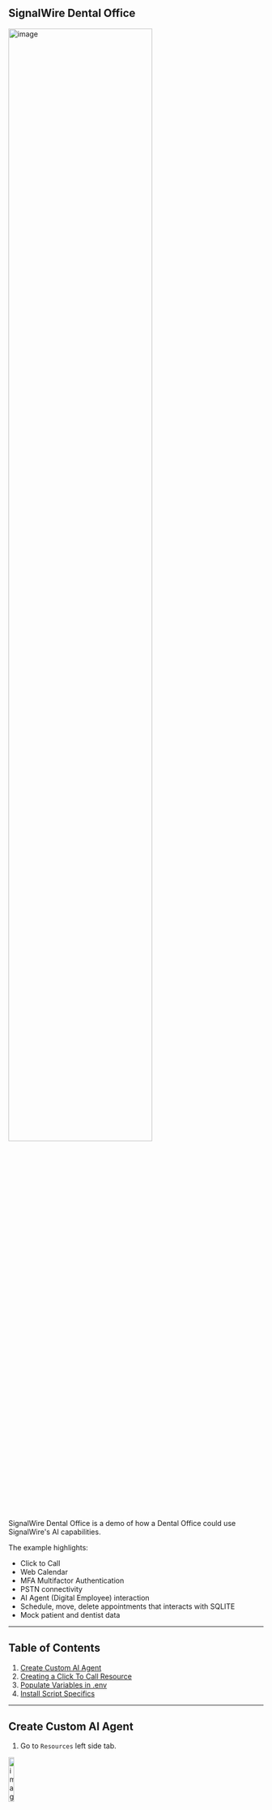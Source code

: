 SignalWire Dental Office
----------------

<img src="https://github.com/user-attachments/assets/b71a75e4-5aa4-422b-bcd7-4502036fe429" alt="image" style="width:75%;">


SignalWire Dental Office is a demo of how a Dental Office could use SignalWire's AI capabilities.

The example highlights:

* Click to Call
* Web Calendar
* MFA Multifactor Authentication
* PSTN connectivity
* AI Agent (Digital Employee) interaction
* Schedule, move, delete appointments that interacts with SQLITE
* Mock patient and dentist data

---

## Table of Contents

1. [Create Custom AI Agent](#Create-Custom-AI-Agent)
2. [Creating a Click To Call Resource](#Creating-a-Click-To-Call-Resource)
3. [Populate Variables in .env](#Populate-Variables-in-env)
4. [Install Script Specifics](#Install-Script-Specifics)


---

## Create Custom AI Agent

1. Go to `Resources` left side tab.

<img src="https://github.com/user-attachments/assets/b5dd5804-207a-42b0-a22c-f4575bd3a225" alt="image" style="width:15%;">


2. Click the button `Add New`

<img src="https://github.com/user-attachments/assets/07eea87d-b2fc-4a92-8c7a-dfb97c462eaa" alt="image" style="width:15%;">


3. Choose `AI Agent`

<img src="https://github.com/user-attachments/assets/a0dc60a6-a871-402c-8ec7-07da15e8113e" alt="image" style="width:50%;">


4. Choose `Custom AI Agent`

<img src="https://github.com/user-attachments/assets/a5ee97ff-3d06-4c10-86a7-ba6c6422d99b" alt="image" style="width:50%;">


5. Click the `functions` tab

<img src="https://github.com/user-attachments/assets/041c2e7c-3187-4c6d-adf4-4e87c1f1f3af" alt="image" style="width:50%;">



6. Enter the URL in the search box. In this example we are using NGROK. https://admin:password@test.ngrok-free.app/swaig

<img src="https://github.com/user-attachments/assets/e83fb060-4444-46b3-a5a2-3cf4e643a701" alt="image" style="width:50%;">


7. Click the checkbox to enable the functions. Then click the `create` button.


<img src="https://github.com/user-attachments/assets/f4073afa-4b54-4cda-a807-71ddc697acb3" alt="image" style="width:50%;">


8. Then click the `save` button.

<img src="https://github.com/user-attachments/assets/528c5188-19db-4460-b8de-ee4d11bda4fe" alt="image" style="width:50%;">



## Creating a Click To Call Resource

From the SignalWire dashboard:

1. Click Tools at the bottom left menu, then Click To Call

<img src="https://github.com/user-attachments/assets/1662fc43-d20c-4479-b221-c26038f83daf" alt="image" style="width:10%;">


2. Click + Add

<img src="https://github.com/user-attachments/assets/26876fbf-e8ed-4c06-9177-9ad27d5c7b53" alt="image" style="width:10%;">

3. Choose and select the Resource

<img src="https://github.com/user-attachments/assets/5e1a9a6e-d7e9-445a-b413-06d79b3e83d2" alt="image" style="width:50%;">


4. Click the word Add

<img src="https://github.com/user-attachments/assets/02adb341-dc2d-448c-aa09-34b03a19e508" alt="image" style="width:50%;">

5. You now have a click to call widget

<img src="https://github.com/user-attachments/assets/0dfcaccb-e13c-4c7c-bd3f-c8b34444fed9" alt="image" style="width:50%;">


## Populate Variables in env

The setup script will output a .env file that you will populate with credentials and API keys.


```
HTTP_USERNAME=admin
HTTP_PASSWORD=password
SIGNALWIRE_PROJECT_ID=
SIGNALWIRE_TOKEN=
SIGNALWIRE_SPACE=
FROM_NUMBER=
C2C_ADDRESS=
C2C_API_KEY=
NGROK_DOMAIN=
NGROK_PATH=/usr/local/bin/ngrok
NGROK_AUTH_TOKEN=
```


* `HTTP_USERNAME` HTTP username that is used in the dashboard endpoint SWML URL.
* `HTTP_PASSWORD` HTTP password that is used in the dashboard endpoint SWML URL.
* `SIGNALWIRE_PROJECT_ID` Your SignalWire Project ID. This is found in the dashboard.
* `SIGNALWIRE_TOKEN` Your SignalWire Token (API Key). This is generated in the dashboard under API.
* `SignalWire Space` This is your subdomain name. For example: hxxps://subdomain.signalwire.com.
* `FROM_NUMBER` This is a phone number from your SignalWire dashboard and is project specific.
* `C2C_ADDRESS` This is the address that is created when you create a Click To Call resource widget.
  *  This is found under Tools > Click To Call > Then click on the widget.
  *  Use the Address. In this example you would use `dental-office-kihyn`

<img src="https://github.com/user-attachments/assets/ae05c14d-dd58-410c-a513-9ef141c9b6db" alt="image" style="width:50%;">

* `C2C_API_KEY` Use the Copy Token (Key)
* `NGROK_DOMAIN` Use if you have a custom NGROK domain
* `NGROK_PATH` Edit this if your ngrok path is different.
* `NGROK_AUTH_TOKEN` Use the token from the NGROK dashboard.



## Install Script Specifics

### Script Header and Directory Structure
- **File**: None (just creates directories)
- **Content**: `mkdir -p dental_app/templates dental_app/static/css dental_app/static/js`

### Create schema.sql
- **File**: `dental_app/schema.sql`
- **Content**: Defines tables (`patients`, `dentists`, `appointments`, `visits`).

### Create index.html
- **File**: `dental_app/templates/index.html`
- **Content**: Calendar UI with links to add/manage appointments.

### Create add_appointment.html
- **File**: `dental_app/templates/add_appointment.html`
- **Content**: Form for adding appointments via web UI.
- This is for the web interface, not SWAIG endpoints.

### Create move_appointment.html
- **File**: `dental_app/templates/move_appointment.html`
- **Content**: Form for moving appointments via web UI.
- Web UI only.

### Create admin_dentists.html
- **File**: `dental_app/templates/admin_dentists.html`
- **Content**: Manage dentists UI.
- Dentist management UI, not SWAIG-related.

### Create admin_add_dentist.html
- **File**: `dental_app/templates/admin_add_dentist.html`
- **Content**: Add dentist form.
- Web UI only.

### Create admin_edit_dentist.html
- **File**: `dental_app/templates/admin_edit_dentist.html`
- **Content**: Edit dentist form.
- Web UI only.

### Create admin_patients.html
- **File**: `dental_app/templates/admin_patients.html`
- **Content**: Manage patients UI.
- Web UI only.

### Create admin_add_patient.html
- **File**: `dental_app/templates/admin_add_patient.html`
- **Content**: Add patient form.
- Web UI only.

### Create admin_edit_patient.html
- **File**: `dental_app/templates/admin_edit_patient.html`
- **Content**: Edit patient form.
- Web UI only.

### Create admin_add_appointment.html
- **File**: `dental_app/templates/admin_add_appointment.html`
- **Content**: Add appointment form for admin UI.
- Web UI only.

### Create admin_patient_visits.html
- **File**: `dental_app/templates/admin_patient_visits.html`
- **Content**: View patient visits and appointments UI.
- Web UI only.

### Create admin_add_patient_visit.html
- **File**: `dental_app/templates/admin_add_patient_visit.html`
- **Content**: Add patient visit form.
- Web UI only.

### Create debug_db.html
- **File**: `dental_app/templates/debug_db.html`
- **Content**: Debug database view UI.
- Web UI only.

### Create generate_token.html
- **File**: `dental_app/templates/generate_token.html`
- **Content**: Token generation UI.
- Web UI only.

### Create create_fake_data.py
- **File**: `dental_app/create_fake_data.py`
- **Content**: Generates fake data with E.164 phone numbers.

### Create init_db.py
- **File**: `dental_app/init_db.py`
- **Content**: Initializes the database with `schema.sql`.

### Create app.py
- **File**: `dental_app/app.py`
- **Content**: Main Flask app with SWAIG endpoints.

### Create requirements.txt
- **File**: `dental_app/requirements.txt`
- **Content**: Lists Python dependencies (`flask`, `signalwire-swaig`, etc.).

### Setup Commands
- **File**: None (just commands)
- **Content**: Sets up venv, installs requirements, runs `init_db.py` and `create_fake_data.py`.
